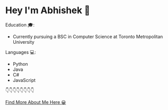 # Hey I'm Abhishek :wave: 

  Education :mortar_board::

   - Currently pursuing a BSC in Computer Science at Toronto Metropolitan University 

  Languages :computer::

   - Python
   - Java
   - C#
   - JavaScript

  :point_down::point_down::point_down::point_down::point_down::point_down::point_down::point_down:       
           
  [Find More About Me Here :grinning:](https://abhishekpaul.netlify.app/)
